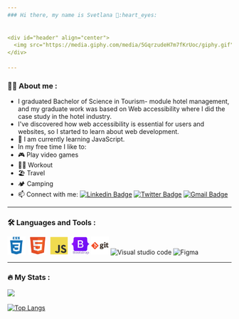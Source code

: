 ```yaml
---
### Hi there, my name is Svetlana 👋:heart_eyes:


<div id="header" align="center">
  <img src="https://media.giphy.com/media/5GqrzudeH7m7fKrUoc/giphy.gif" width="300"/>
</div>

---
```


### :woman_technologist: About me : 
- I graduated  Bachelor of Science in Tourism- module hotel management, and my graduate work was based on Web accessibility where I did the case study in the hotel industry. 
- I've discovered how web accessibility is essential for users and websites, so I started to learn about web development. 
- :dart: I am currently learning JavaScript.
- In my free time I like to: 
- :video_game: Play video games
- :running_woman: Workout 
- :beach_umbrella: Travel
- :camping: Camping
- 📫 Connect with me:
 [![Linkedin Badge](https://img.shields.io/badge/-LinkedIn-blue?style=flat&logo=Linkedin&logoColor=white)](https://www.linkedin.com/in/svetlana-jokic-787432100/)
 [![Twitter Badge](https://img.shields.io/badge/-Twitter-blue?style=flat&logo=twitter&logoColor=white)](https://twitter.com/svetlanajokic)
 [![Gmail Badge](https://img.shields.io/badge/-Gmail-red?style=flat&logo=gmail&logoColor=white)](svetlanajokic95@gmail.com)

---

### :hammer_and_wrench: Languages and Tools :
<img src="https://github.com/devicons/devicon/blob/master/icons/css3/css3-plain-wordmark.svg"  title="CSS3" alt="CSS" width="40" height="40"/>&nbsp;
  <img src="https://github.com/devicons/devicon/blob/master/icons/html5/html5-original.svg" title="HTML5" alt="HTML" width="40" height="40"/>&nbsp;
  <img src="https://github.com/devicons/devicon/blob/master/icons/javascript/javascript-original.svg" title="JavaScript" alt="JavaScript" width="40" height="40"/>&nbsp;
    <img src="https://github.com/devicons/devicon/blob/master/icons/bootstrap/bootstrap-original-wordmark.svg" title="Bootstrap" alt="Bootstrap" width="40" height="40"/>
  <img src="https://github.com/devicons/devicon/blob/master/icons/git/git-original-wordmark.svg" title="Git" alt="Git" width="40" height="40"/>
    <img src="https://upload.wikimedia.org/wikipedia/commons/thumb/9/9a/Visual_Studio_Code_1.35_icon.svg/2048px-Visual_Studio_Code_1.35_icon.svg.png" title="VS Code" alt="Visual studio code" width="40" height="40"/>
  <img src="https://camo.githubusercontent.com/a86a8278da4c5b5a43330e1ea28e6ba050007a837128b5dff5b35d5ff0f1248a/68747470733a2f2f63646e2d696d616765732d312e6d656469756d2e636f6d2f6d61782f313630302f312a365867664443566e3831415958363858766432492d674032782e706e67" title="Figma" alt="Figma" width="40" height="40"/>
  

---

### :fire: My Stats :
<div> <img src="https://github-readme-streak-stats.herokuapp.com?user=Holllyyyy&theme=dracula"/> </div>

[![Top Langs](https://github-readme-stats.vercel.app/api/top-langs/?username=holllyyyy&layout=compact&theme=vision-friendly-dark)](https://github.com/anuraghazra/github-readme-stats)
<!--


- 🔭 I’m currently working on ...
- 🌱 I’m currently learning ...
- 👯 I’m looking to collaborate on ...
- 🤔 I’m looking for help with ...
- 💬 Ask me about ...
 ...
- 😄 Pronouns: ...
- ⚡ Fun fact: ...
-->
